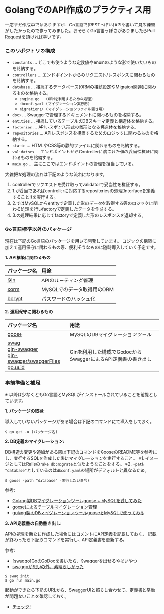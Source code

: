 # GolangでのAPI作成のプラクティス用

一応まだ作成中ではありますが、Go言語で(RESTっぽい)APIを書いて見る練習がしたかったので作ってみました。おそらくGo言語っぽさがありましたらPull Requestを頂ければ幸いです。

### このリポジトリの構成

- `constants`    ... どこでも使うような定数値やenumのような形で使いたいものを格納する。
- `controllers`  ... エンドポイントからのリクエスト/レスポンスに関わるものを格納する。
- `database`     ... 接続するデータベース(ORMの接続設定やMigraion関連)に関わるものを格納する。
  - `engine.go   (ORMを利用するための処理)`
  - `dbconf.yaml (マイグレーション実行用)`
  - `migrations/ (マイグレーションファイル置き場)`
- `docs`         ... Swaggerで管理するドキュメントに関わるものを格納する。
- `entities`     ... 接続しているテーブルのDBスキーマ定義と構造体を格納する。
- `factories`    ... APIレスポンス形式の雛形となる構造体を格納する。
- `repositories` ... APIレスポンスを構築するためのロジックに関わるものを格納する。
- `static`       ... HTMLやCSS等の静的ファイルに関わるものを格納する。
- `validators`   ... エンドポイントからControllerに渡された値の妥当性検証に関わるものを格納する。
- `main.go`      ... 主にここではエンドポイントの管理を担当している。

大雑把な処理の流れは下記のような流れになります。

1. controllerでリクエストを受け取ってvalidatorで妥当性を検証する。
2. 1.が妥当であればcontrollerに対応するrepositoriesの処理(Interfaceを定義すること!)を実行する。
3. 2.ではMySQLからentityで定義した形のデータを取得する等のロジックに関わる処理を行いfactoryで定義したデータを作成する。
4. 3.の処理結果に応じてfactoryで定義した形のレスポンスを返却する。

### Go言語標準以外のパッケージ

現在は下記のGo言語のパッケージを用いて開発しています。
ロジックの構築に加えて運用保守に関わるもの等、便利そうなものは随時導入していく予定です。

__1. API構築に関わるもの__

| パッケージ名 | 用途 |
|:---|:---|
|[Gin](https://github.com/gin-gonic/gin) |APIのルーティング管理 |
|[xorm](https://github.com/go-xorm/xorm) |MySQLでのデータ取得用のORM |
|[bcrypt](https://gowebexamples.com/password-hashing/) |パスワードのハッシュ化 |

__2. 運用保守に関わるもの__

| パッケージ名 | 用途 |
|:---|:---|
|[goose](https://github.com/pressly/goose) |MySQLのDBマイグレーションツール |
|[swag](https://github.com/swaggo/swag)<br>[gin-swagger](https://github.com/swaggo/gin-swagger)<br>[gin-swagger/swaggerFiles](https://github.com/swaggo/gin-swagger/swaggerFiles)<br>[go.uuid](go.uuid) |Ginを利用した構成でGodocからSwaggerによるAPI定義書の書き出し |

### 事前準備と補足

※ 以降は少なくともGo言語とMySQLがインストールされていることを前提としています。

__1. パッケージの取得:__

導入していないパッケージがある場合は下記のコマンドにて導入をしておく。

```
$ go get -u (パッケージ名)
```

__2. DB定義のマイグレーション:__

DB構造の変更や追加がある際は下記のコマンドをGooseのREADME等を参考にし、実行するSQLを作成した後にマイグレーションを実行すること。
※1. イメージとしてはRailsの`rake db:migrate`と似たようなことをする。
※2. `-path "database"`としているのは`dbconf.yaml`の場所がデフォルトと異なるため。

```
$ goose -path "database" (実行したい命令)
```

参考:

+ [Golang製DBマイグレーションツールgoose + MySQLを試してみた](https://qiita.com/K_ichi/items/b9362e3a3c5688e494e2)
+ [gooseによるテーブルマイグレーション管理](http://engineering.enish.jp/?p=994&doing_wp_cron=1526793213.5329029560089111328125)
+ [golang製のDBマイグレーションツールgooseをMySQLで使ってみる](http://shusatoo.net/programming/golang/goose-mysql-migration/)

__3. API定義書の自動書き出し:__

APIの処理を新たに作成した場合にはコメントにAPI定義を記載しておく。
記載が終わったら下記のコマンドを実行し、API定義書を更新する。

参考:

+ [[swaggo]GoのGoDocを書いたら、Swaggerを出せるやばいやつ](https://qiita.com/pei0804/items/3a0b481d1e47e5a72078)
+ [swaggoが思いの外、素晴らしかった](https://syossan.hateblo.jp/entry/2018/05/15/175653)

```
$ swag init
$ go run main.go
```

起動ができたら下記のURLから、SwaggerUIと照らし合わせて、定義書と挙動が問題ないことを確認しておく。

+ [チェック!](http://localhost:8080/swagger/index.html)

